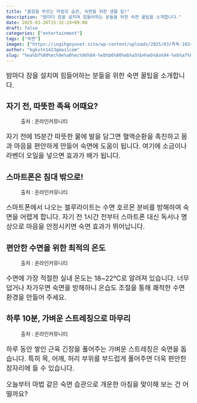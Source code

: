 ```yaml
---
title: "꿀잠을 부르는 마법의 습관, 숙면을 위한 생활 팁!"
description: "밤마다 잠을 설치며 힘들어하는 분들을 위한 숙면 꿀팁을 소개합니다."
date: 2025-03-26T15:32:24+09:00
draft: false
categories: ["entertainment"]
tags: ["숙면"]
images: ["https://ingihgoyonet.site/wp-content/uploads/2025/03/족욕-1024x683.jpg", "https://ingihgoyonet.site/wp-content/uploads/2025/03/휴대폰-2-1024x789.jpg", "https://ingihgoyonet.site/wp-content/uploads/2025/03/최적의수면온도-1024x683.jpg", "https://ingihgoyonet.site/wp-content/uploads/2025/03/숙면스트레칭-1024x683.jpg"]
author: "kgkstn1423gmailcom"
slug: "%ea%bf%80%ec%9e%a0%ec%9d%84-%eb%b6%80%eb%a5%b4%eb%8a%94-%eb%a7%88%eb%b2%95%ec%9d%98-%ec%8a%b5%ea%b4%80-%ec%88%99%eb%a9%b4%ec%9d%84-%ec%9c%84%ed%95%9c-%ec%83%9d%ed%99%9c-%ed%8c%81"
---
```


<p style="font-size:18px">밤마다 잠을 설치며 힘들어하는 분들을 위한 숙면 꿀팁을 소개합니다.</p> <h2 >자기 전, 따뜻한 족욕 어때요?</h2> <figure ><img src="https://ingihgoyonet.site/wp-content/uploads/2025/03/족욕-1024x683.jpg" alt="" style="aspect-ratio:16/9;object-fit:cover"/><figcaption >출처 : 온라인커뮤니티</figcaption></figure> <p style="font-size:18px">자기 전에 15분간 따뜻한 물에 발을 담그면 혈액순환을 촉진하고 몸과 마음을 편안하게 만들어 숙면에 도움이 됩니다. 여기에 소금이나 라벤더 오일을 넣으면 효과가 배가 됩니다.</p> <h2 >스마트폰은 침대 밖으로!</h2> <figure ><img src="https://ingihgoyonet.site/wp-content/uploads/2025/03/휴대폰-2-1024x789.jpg" alt="" style="aspect-ratio:16/9;object-fit:cover"/><figcaption >출처 : 온라인커뮤니티</figcaption></figure> <p style="font-size:18px">스마트폰에서 나오는 블루라이트는 수면 호르몬 분비를 방해하여 숙면을 어렵게 합니다. 자기 전 1시간 전부터 스마트폰 대신 독서나 명상으로 마음을 안정시키면 숙면 효과가 뛰어납니다.</p> <h2 >편안한 수면을 위한 최적의 온도</h2> <figure ><img src="https://ingihgoyonet.site/wp-content/uploads/2025/03/최적의수면온도-1024x683.jpg" alt="" style="aspect-ratio:16/9;object-fit:cover"/><figcaption >출처 : 온라인커뮤니티</figcaption></figure> <p style="font-size:18px">수면에 가장 적절한 실내 온도는 18~22℃로 알려져 있습니다. 너무 덥거나 차가우면 숙면을 방해하니 온습도 조절을 통해 쾌적한 수면 환경을 만들어 주세요.</p> <h2 >하루 10분, 가벼운 스트레칭으로 마무리</h2> <figure ><img src="https://ingihgoyonet.site/wp-content/uploads/2025/03/숙면스트레칭-1024x683.jpg" alt="" style="aspect-ratio:16/9;object-fit:cover"/><figcaption >출처 : 온라인커뮤니티</figcaption></figure> <p style="font-size:18px">하루 동안 쌓인 근육 긴장을 풀어주는 가벼운 스트레칭은 숙면을 돕습니다. 특히 목, 어깨, 허리 부위를 부드럽게 풀어주면 더욱 편안한 잠자리에 들 수 있습니다.</p> <p style="font-size:18px">오늘부터 마법 같은 숙면 습관으로 개운한 아침을 맞이해 보는 건 어떨까요?</p>
